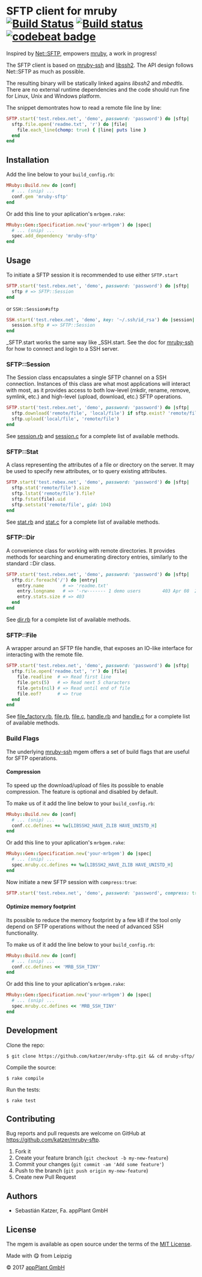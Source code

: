 # SFTP client for mruby <br> [![Build Status](https://travis-ci.org/katzer/mruby-sftp.svg?branch=master)](https://travis-ci.org/katzer/mruby-sftp) [![Build status](https://ci.appveyor.com/api/projects/status/pggp2jp2287ogqjm/branch/master?svg=true)](https://ci.appveyor.com/project/katzer/mruby-sftp/branch/master) [![codebeat badge](https://codebeat.co/badges/6314e973-d325-4366-a227-48e2023db7c2)](https://codebeat.co/projects/github-com-katzer-mruby-sftp-master)

Inspired by [Net::SFTP][net_sftp], empowers [mruby][mruby], a work in progress!

The SFTP client is based on [mruby-ssh][mruby_ssh] and [libssh2][libssh2]. The API design follows Net::SFTP as much as possible.

The resulting binary will be statically linked agains _libssh2_ and _mbedtls_. There are no external runtime dependencies and the code should run fine for Linux, Unix and Windows platform.

The snippet demontrates how to read a remote file line by line:

```ruby
SFTP.start('test.rebex.net', 'demo', password: 'password') do |sftp|
  sftp.file.open('readme.txt', 'r') do |file|
    file.each_line(chomp: true) { |line| puts line }
  end
end
```

## Installation

Add the line below to your `build_config.rb`:

```ruby
MRuby::Build.new do |conf|
  # ... (snip) ...
  conf.gem 'mruby-sftp'
end
```

Or add this line to your aplication's `mrbgem.rake`:

```ruby
MRuby::Gem::Specification.new('your-mrbgem') do |spec|
  # ... (snip) ...
  spec.add_dependency 'mruby-sftp'
end
```

## Usage

To initiate a SFTP session it is recommended to use either `SFTP.start`

```ruby
SFTP.start('test.rebex.net', 'demo', password: 'password') do |sftp|
  sftp # => SFTP::Session
end
```

or `SSH::Session#sftp`

```ruby
SSH.start('test.rebex.net', 'demo', key: '~/.ssh/id_rsa') do |session|
  session.sftp # => SFTP::Session
end
```

_SFTP.start works the same way like _SSH.start. See the doc for [mruby-ssh][mruby_ssh] for how to connect and login to a SSH server.

### SFTP::Session

The Session class encapsulates a single SFTP channel on a SSH connection. Instances of this class are what most applications will interact with most, as it provides access to both low-level (mkdir, rename, remove, symlink, etc.) and high-level (upload, download, etc.) SFTP operations.

```ruby
SFTP.start('test.rebex.net', 'demo', password: 'password') do |sftp|
  sftp.download('remote/file', 'local/file') if sftp.exist? 'remote/file'
  sftp.upload('local/file', 'remote/file')
end
```

See [session.rb](mrblib/sftp/session.rb) and [session.c](src/session.c) for a complete list of available methods.

### SFTP::Stat

A class representing the attributes of a file or directory on the server. It may be used to specify new attributes, or to query existing attributes.

```ruby
SFTP.start('test.rebex.net', 'demo', password: 'password') do |sftp|
  sftp.stat('remote/file').size
  sftp.lstat('remote/file').file?
  sftp.fstat(file).uid
  sftp.setstat('remote/file', gid: 104)
end
```

See [stat.rb](mrblib/sftp/stat.rb) and [stat.c](src/stat.c) for a complete list of available methods.

### SFTP::Dir

A convenience class for working with remote directories. It provides methods for searching and enumerating directory entries, similarly to the standard ::Dir class.

```ruby
SFTP.start('test.rebex.net', 'demo', password: 'password') do |sftp|
  sftp.dir.foreach('/') do |entry|
    entry.name       # => 'readme.txt'
    entry.longname   # => '-rw------- 1 demo users        403 Apr 08  2014 readme.txt'
    entry.stats.size # => 403
  end
end
```

See [dir.rb](mrblib/sftp/dir.rb) for a complete list of available methods.

### SFTP::File

A wrapper around an SFTP file handle, that exposes an IO-like interface for interacting with the remote file.

```ruby
SFTP.start('test.rebex.net', 'demo', password: 'password') do |sftp|
  sftp.file.open('readme.txt', 'r') do |file|
    file.readline  # => Read first line
    file.gets(5)   # => Read next 5 characters
    file.gets(nil) # => Read until end of file
    file.eof?      # => true
  end
end
```

See [file_factory.rb](mrblib/sftp/file_factory.rb), [file.rb](mrblib/sftp/file.rb), [file.c](src/file.c), [handle.rb](mrblib/sftp/handle.rb) and [handle.c](src/handle.c) for a complete list of available methods.

### Build Flags

The underlying [mruby-ssh][mruby_ssh] mgem offers a set of build flags that are useful for SFTP operations.

#### Compression

To speed up the download/upload of files its possible to enable compression. The feature is optional and disabled by default.

To make us of it add the line below to your `build_config.rb`:

```ruby
MRuby::Build.new do |conf|
  # ... (snip) ...
  conf.cc.defines += %w[LIBSSH2_HAVE_ZLIB HAVE_UNISTD_H]
end
```

Or add this line to your aplication's `mrbgem.rake`:

```ruby
MRuby::Gem::Specification.new('your-mrbgem') do |spec|
  # ... (snip) ...
  spec.mruby.cc.defines += %w[LIBSSH2_HAVE_ZLIB HAVE_UNISTD_H]
end
```

Now initiate a new SFTP session with `compress:true`:

```ruby
SFTP.start('test.rebex.net', 'demo', password: 'password', compress: true)
``` 

#### Optimize memory footprint

Its possible to reduce the memory footprint by a few kB if the tool only depend on SFTP operations without the need of advanced SSH functionality.

To make us of it add the line below to your `build_config.rb`:

```ruby
MRuby::Build.new do |conf|
  # ... (snip) ...
  conf.cc.defines << 'MRB_SSH_TINY'
end
```

Or add this line to your aplication's `mrbgem.rake`:

```ruby
MRuby::Gem::Specification.new('your-mrbgem') do |spec|
  # ... (snip) ...
  spec.mruby.cc.defines << 'MRB_SSH_TINY'
end
```


## Development

Clone the repo:
    
    $ git clone https://github.com/katzer/mruby-sftp.git && cd mruby-sftp/

Compile the source:

    $ rake compile

Run the tests:

    $ rake test

## Contributing

Bug reports and pull requests are welcome on GitHub at https://github.com/katzer/mruby-sftp.

1. Fork it
2. Create your feature branch (`git checkout -b my-new-feature`)
3. Commit your changes (`git commit -am 'Add some feature'`)
4. Push to the branch (`git push origin my-new-feature`)
5. Create new Pull Request

## Authors

- Sebastián Katzer, Fa. appPlant GmbH

## License

The mgem is available as open source under the terms of the [MIT License][license].

Made with :yum: from Leipzig

© 2017 [appPlant GmbH][appplant]

[mruby]: https://github.com/mruby/mruby
[net_sftp]: https://github.com/net-ssh/net-sftp
[mruby_ssh]: https://github.com/katzer/mruby-ssh
[libssh2]: https://www.libssh2.org
[license]: http://opensource.org/licenses/MIT
[appplant]: www.appplant.de
